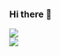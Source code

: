 ### Hi there 👋
<img src="https://img.shields.io/badge/docker-blue?style=flat-square&logo=docker&logoColor=white"/><br>
<img src="https://img.shields.io/badge/python-blue?style=flat-square&logo=python&logoColor=white"/>
<!--
**utlim/utlim** is a ✨ _special_ ✨ repository because its `README.md` (this file) appears on your GitHub profile.

Here are some ideas to get you started:

- 🔭 I’m currently working on ...
- 🌱 I’m currently learning ...
- 👯 I’m looking to collaborate on ...
- 🤔 I’m looking for help with ...
- 💬 Ask me about ...
- 📫 How to reach me: ...
- 😄 Pronouns: ...
- ⚡ Fun fact: ...
-->

